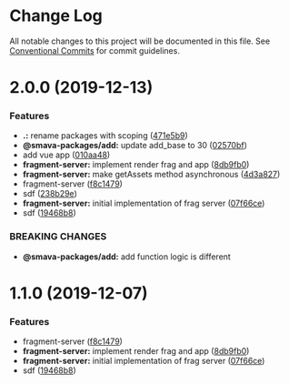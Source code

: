 # Change Log

All notable changes to this project will be documented in this file.
See [Conventional Commits](https://conventionalcommits.org) for commit guidelines.

# 2.0.0 (2019-12-13)


### Features

* **.:** rename packages with scoping ([471e5b9](https://github.com/KevinMind/lerna-monorepo-starter/commit/471e5b9852402156ae4828f59fe39a3d964c7b57))
* **@smava-packages/add:** update add_base to 30 ([02570bf](https://github.com/KevinMind/lerna-monorepo-starter/commit/02570bfe84df2b2d4c539b5e061c09e5dd652ba5))
* add vue app ([010aa48](https://github.com/KevinMind/lerna-monorepo-starter/commit/010aa486058f1563c437bb7f84b8ed9a34544ac9))
* **fragment-server:** implement render frag and app ([8db9fb0](https://github.com/KevinMind/lerna-monorepo-starter/commit/8db9fb0a013906e70f08331e02f5d4b9fd24dd2c))
* **fragment-server:** make getAssets method asynchronous ([4d3a827](https://github.com/KevinMind/lerna-monorepo-starter/commit/4d3a827f6f80b82624dc7e05cb89a16573829b3d))
* fragment-server ([f8c1479](https://github.com/KevinMind/lerna-monorepo-starter/commit/f8c1479a91941e67938ce2843fb3203a7927329e))
* sdf ([238b29e](https://github.com/KevinMind/lerna-monorepo-starter/commit/238b29e7dc1ac6ff34861d423f93ec2c8684145b))
* **fragment-server:** initial implementation of frag server ([07f66ce](https://github.com/KevinMind/lerna-monorepo-starter/commit/07f66ce624febeb5a4d41474ef3cd1cd18b8918a))
* sdf ([19468b8](https://github.com/KevinMind/lerna-monorepo-starter/commit/19468b806b18c0f9c53ca8a9bb9a2bd247648bc9))


### BREAKING CHANGES

* **@smava-packages/add:** add function logic is different





# 1.1.0 (2019-12-07)


### Features

* fragment-server ([f8c1479](https://github.com/KevinMind/lerna-monorepo-starter/commit/f8c1479a91941e67938ce2843fb3203a7927329e))
* **fragment-server:** implement render frag and app ([8db9fb0](https://github.com/KevinMind/lerna-monorepo-starter/commit/8db9fb0a013906e70f08331e02f5d4b9fd24dd2c))
* **fragment-server:** initial implementation of frag server ([07f66ce](https://github.com/KevinMind/lerna-monorepo-starter/commit/07f66ce624febeb5a4d41474ef3cd1cd18b8918a))
* sdf ([19468b8](https://github.com/KevinMind/lerna-monorepo-starter/commit/19468b806b18c0f9c53ca8a9bb9a2bd247648bc9))

